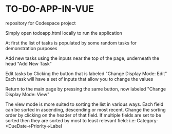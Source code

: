 # TO-DO-APP-IN-VUE
repository for Codespace project

Simply open todoapp.html locally to run the application

At first the list of tasks is populated by some random tasks for demonstration purposes

Add new tasks using the inputs near the top of the page, underneath the head "Add New Task"

Edit tasks by Clicking the button that is labeled "Change Display Mode: Edit"
Each task will have a set of inputs that allow you to change the values

Return to the main page by pressing the same button, now labeled "Change Display Mode: View"

The view mode is more suited to sorting the list in various ways.
Each field can be sorted in ascending, descending or most recent.
Change the sorting order by clicking on the header of that field.
If multiple fields are set to be sorted then they are sorted by most to least relevant field:
    i.e: Category->DueDate->Priority->Label